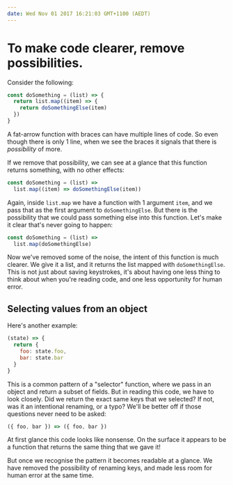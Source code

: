 ```yaml
---
date: Wed Nov 01 2017 16:21:03 GMT+1100 (AEDT)
---
```


# To make code clearer, remove possibilities.

Consider the following:

```js
const doSomething = (list) => {
  return list.map((item) => {
    return doSomethingElse(item)
  })
}
```

A fat-arrow function with braces can have multiple lines of code. So even though there is only 1 line, when we see the braces it signals that there is _possibility_ of more.

If we remove that possibility, we can see at a glance that this function returns something, with no other effects:

```js
const doSomething = (list) => 
  list.map((item) => doSomethingElse(item))
```

Again, inside `list.map` we have a function with 1 argument `item`, and we pass that as the first argument to `doSomethingElse`. But there is the possibility that we could pass something else into this function.  Let's make it clear that's never going to happen:

```js
const doSomething = (list) => 
  list.map(doSomethingElse)
```

Now we've removed some of the noise, the intent of this function is much clearer. We give it a list, and it returns the list mapped with `doSomethingElse`.  This is not just about saving keystrokes, it's about having one less thing to think about when you're reading code, and one less opportunity for human error.

## Selecting values from an object

Here's another example:

```js
(state) => {
  return {
    foo: state.foo,
    bar: state.bar
  }
}
```

This is a common pattern of a "selector" function, where we pass in an object and return a subset of fields. But in reading this code, we have to look closely. Did we return the exact same keys that we selected? If not, was it an intentional renaming, or a typo?  We'll be better off if those questions never need to be asked:

```js
({ foo, bar }) => ({ foo, bar })
```

At first glance this code looks like nonsense. On the surface it appears to be a function that returns the same thing that we gave it!

But once we recognise the pattern it becomes readable at a glance. We have removed the possibility of renaming keys, and made less room for human error at the same time.
